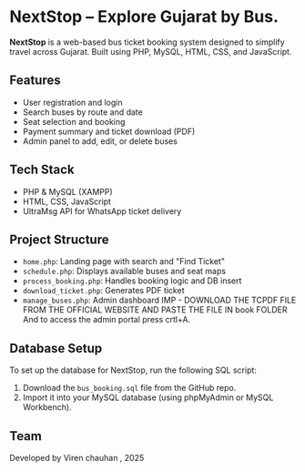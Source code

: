# NextStop – Explore Gujarat by Bus.

**NextStop** is a web-based bus ticket booking system designed to simplify travel across Gujarat. Built using PHP, MySQL, HTML, CSS, and JavaScript.

## Features

- User registration and login
- Search buses by route and date
- Seat selection and booking
- Payment summary and ticket download (PDF)
- Admin panel to add, edit, or delete buses

## Tech Stack

- PHP & MySQL (XAMPP)
- HTML, CSS, JavaScript
- UltraMsg API for WhatsApp ticket delivery

## Project Structure

- `home.php`: Landing page with search and "Find Ticket"
- `schedule.php`: Displays available buses and seat maps
- `process_booking.php`: Handles booking logic and DB insert
- `download_ticket.php`: Generates PDF ticket
- `manage_buses.php`: Admin dashboard
IMP - DOWNLOAD THE TCPDF FILE FROM THE OFFICIAL WEBSITE AND PASTE THE FILE IN book FOLDER 
And to access the admin portal press crtl+A.
## Database Setup

To set up the database for NextStop, run the following SQL script:

1. Download the `bus_booking.sql` file from the GitHub repo.
2. Import it into your MySQL database (using phpMyAdmin or MySQL Workbench).

## Team

Developed by Viren chauhan , 2025
